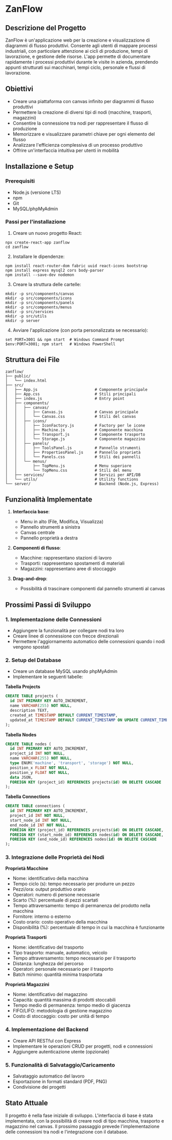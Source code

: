 # ZanFlow

## Descrizione del Progetto
ZanFlow è un'applicazione web per la creazione e visualizzazione di diagrammi di flusso produttivi. Consente agli utenti di mappare processi industriali, con particolare attenzione ai cicli di produzione, tempi di lavorazione, e gestione delle risorse. L'app permette di documentare rapidamente i processi produttivi durante le visite in azienda, prendendo appunti strutturati sui macchinari, tempi ciclo, personale e flussi di lavorazione.

## Obiettivi
- Creare una piattaforma con canvas infinito per diagrammi di flusso produttivi
- Permettere la creazione di diversi tipi di nodi (macchine, trasporti, magazzini)
- Consentire la connessione tra nodi per rappresentare il flusso di produzione
- Memorizzare e visualizzare parametri chiave per ogni elemento del flusso
- Analizzare l'efficienza complessiva di un processo produttivo
- Offrire un'interfaccia intuitiva per utenti in mobilità

## Installazione e Setup

### Prerequisiti
- Node.js (versione LTS)
- npm
- Git
- MySQL/phpMyAdmin

### Passi per l'installazione

1. Creare un nuovo progetto React:
```
npx create-react-app zanflow
cd zanflow
```

2. Installare le dipendenze:
```
npm install react-router-dom fabric uuid react-icons bootstrap
npm install express mysql2 cors body-parser
npm install --save-dev nodemon
```

3. Creare la struttura delle cartelle:
```
mkdir -p src/components/canvas
mkdir -p src/components/icons
mkdir -p src/components/panels
mkdir -p src/components/menus
mkdir -p src/services
mkdir -p src/utils
mkdir -p server
```

4. Avviare l'applicazione (con porta personalizzata se necessario):
```
set PORT=3001 && npm start  # Windows Command Prompt
$env:PORT=3001; npm start   # Windows PowerShell
```

## Struttura dei File

```
zanflow/
├── public/
│   └── index.html
├── src/
│   ├── App.js                         # Componente principale
│   ├── App.css                        # Stili principali
│   ├── index.js                       # Entry point
│   ├── components/
│   │   ├── canvas/
│   │   │   ├── Canvas.js              # Canvas principale
│   │   │   └── Canvas.css             # Stili del canvas
│   │   ├── icons/
│   │   │   ├── IconFactory.js         # Factory per le icone
│   │   │   ├── Machine.js             # Componente macchina
│   │   │   ├── Transport.js           # Componente trasporto
│   │   │   └── Storage.js             # Componente magazzino
│   │   ├── panels/
│   │   │   ├── ToolsPanel.js          # Pannello strumenti
│   │   │   ├── PropertiesPanel.js     # Pannello proprietà
│   │   │   └── Panels.css             # Stili dei pannelli
│   │   └── menus/
│   │       ├── TopMenu.js             # Menu superiore
│   │       └── TopMenu.css            # Stili del menu
│   ├── services/                      # Servizi per API/DB
│   └── utils/                         # Utility functions
└── server/                            # Backend (Node.js, Express)
```

## Funzionalità Implementate

1. **Interfaccia base**:
   - Menu in alto (File, Modifica, Visualizza)
   - Pannello strumenti a sinistra
   - Canvas centrale
   - Pannello proprietà a destra

2. **Componenti di flusso**:
   - Macchine: rappresentano stazioni di lavoro
   - Trasporti: rappresentano spostamenti di materiali
   - Magazzini: rappresentano aree di stoccaggio

3. **Drag-and-drop**:
   - Possibilità di trascinare componenti dal pannello strumenti al canvas

## Prossimi Passi di Sviluppo

### 1. Implementazione delle Connessioni
- Aggiungere la funzionalità per collegare nodi tra loro
- Creare linee di connessione con frecce direzionali
- Permettere l'aggiornamento automatico delle connessioni quando i nodi vengono spostati

### 2. Setup del Database
- Creare un database MySQL usando phpMyAdmin
- Implementare le seguenti tabelle:

**Tabella Projects**
```sql
CREATE TABLE projects (
  id INT PRIMARY KEY AUTO_INCREMENT,
  name VARCHAR(255) NOT NULL,
  description TEXT,
  created_at TIMESTAMP DEFAULT CURRENT_TIMESTAMP,
  updated_at TIMESTAMP DEFAULT CURRENT_TIMESTAMP ON UPDATE CURRENT_TIMESTAMP
);
```

**Tabella Nodes**
```sql
CREATE TABLE nodes (
  id INT PRIMARY KEY AUTO_INCREMENT,
  project_id INT NOT NULL,
  name VARCHAR(255) NOT NULL,
  type ENUM('machine', 'transport', 'storage') NOT NULL,
  position_x FLOAT NOT NULL,
  position_y FLOAT NOT NULL,
  data JSON,
  FOREIGN KEY (project_id) REFERENCES projects(id) ON DELETE CASCADE
);
```

**Tabella Connections**
```sql
CREATE TABLE connections (
  id INT PRIMARY KEY AUTO_INCREMENT,
  project_id INT NOT NULL,
  start_node_id INT NOT NULL,
  end_node_id INT NOT NULL,
  FOREIGN KEY (project_id) REFERENCES projects(id) ON DELETE CASCADE,
  FOREIGN KEY (start_node_id) REFERENCES nodes(id) ON DELETE CASCADE,
  FOREIGN KEY (end_node_id) REFERENCES nodes(id) ON DELETE CASCADE
);
```

### 3. Integrazione delle Proprietà dei Nodi

**Proprietà Macchine**
- Nome: identificativo della macchina
- Tempo ciclo (s): tempo necessario per produrre un pezzo
- Pezzi/ora: output produttivo orario
- Operatori: numero di persone necessarie
- Scarto (%): percentuale di pezzi scartati
- Tempo attraversamento: tempo di permanenza del prodotto nella macchina
- Fornitore: interno o esterno
- Costo orario: costo operativo della macchina
- Disponibilità (%): percentuale di tempo in cui la macchina è funzionante

**Proprietà Trasporti**
- Nome: identificativo del trasporto
- Tipo trasporto: manuale, automatico, veicolo
- Tempo attraversamento: tempo necessario per il trasporto
- Distanza: lunghezza del percorso
- Operatori: personale necessario per il trasporto
- Batch minimo: quantità minima trasportata

**Proprietà Magazzini**
- Nome: identificativo del magazzino
- Capacità: quantità massima di prodotti stoccabili
- Tempo medio di permanenza: tempo medio di giacenza
- FIFO/LIFO: metodologia di gestione magazzino
- Costo di stoccaggio: costo per unità di tempo

### 4. Implementazione del Backend
- Creare API RESTful con Express
- Implementare le operazioni CRUD per progetti, nodi e connessioni
- Aggiungere autenticazione utente (opzionale)

### 5. Funzionalità di Salvataggio/Caricamento
- Salvataggio automatico del lavoro
- Esportazione in formati standard (PDF, PNG)
- Condivisione dei progetti

## Stato Attuale
Il progetto è nella fase iniziale di sviluppo. L'interfaccia di base è stata implementata, con la possibilità di creare nodi di tipo macchina, trasporto e magazzino nel canvas. Il prossimo passaggio prevede l'implementazione delle connessioni tra nodi e l'integrazione con il database.
